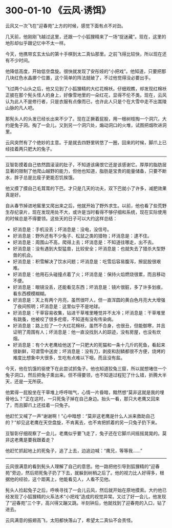 # 300-01-10 《云风·诱饵》

云风又一次飞在“迎春苑”上方的时候，感觉下面有点不对劲。

几天前，他刚刚飞越过这里，还跟一个小狐狸精来了一场“捉迷藏”。现在，这里的地形却似乎跟记忆中不太一样。

今天，他携带玄玄太仙的第十手棋到太二真仙那里。之前飞得比较快，所以现在还有不少时间。

他降低高度，开始低空盘旋。很快就发现了安彤娅的“小把戏”。他知道，只要把那几块红色水晶挪个位置，这个简单的阵法就破了，不过他觉得没必要出手。

飞过两个山头之后，他又见到了小狐狸精的大红花棉袄。仔细观瞧，却发现红棉袄正披在那个髡头怪人的身上，好像雪地里的一朵红花，显得不伦不类。现在，云风认为此人不是修行者，只是衣服有点像而已，也许此人只是个在大雪中走不出嵩陵山脉的凡人吧。

那髡头人的头发已经长出来不少了。现在正撅着屁股，用一根树枝掏一个洞穴，大约是兔子洞。掏了一会儿，又到另一个洞穴处，煽动洞口的火堆，试图把烟吹进洞里。

云风突然有了个绝妙的主意。于是就去四野里转悠了一圈，回来的时候，脚爪上已经挂着两只肥大的兔子。

***

豆智彰摸着自己依然圆滚滚的肚子，不知道该痛恨它还是该感谢它。厚厚的脂肪层显著的限制了他爬山越野的能力，但他也知道，脂肪是宝贵的能量储备，只要不断水，胖子总是比瘦子更能忍饥挨饿。

他又摸了摸自己毛茸茸的下巴。才只是几天的功夫，双下巴就小了许多，减肥效果真是好。

自从春节掉进地窖里又爬出来之后，他就开始了野外求生。以前，他也看了些荒野生存纪录片，现在发现用处不大，或许是当时看得不够仔细和系统，现在实际使用的时候总是不得要领。这些天的日子可以大约这样总结：

* 好消息是：手机没丢；坏消息是：没电，没信号。
* 好消息是：野外还有不少兔子、松鼠之类的猎物；坏消息是：逮不住。
* 好消息是：周围山不高，爬得上去；坏消息是：不知道往哪走，出不去。
* 好消息是：没有遇到大型猛兽，比较安全；坏消息是：也就失去了猎杀大型野兽的机会。
* 好消息是：积雪解决了饮水问题；坏消息是：吃雪后容易腹泻，擦屁股很艰难。 
* 好消息是：他用石头碰撞点着了火；坏消息是：保持火焰燃烧很累，而且移动不便。
* 好消息是：眼镜没丢，还能看见东西；坏消息是：镜片很脏，多了许多划痕，看东西模模糊糊。
* 好消息是：天上有两个月亮，虽然很吓人，但一直浑圆的黄白色月亮大大增强了夜间照明；坏消息是：这里似乎不是地球。
* 好消息是：干草容易收集，钻进干草堆里睡觉并不太冷；坏消息是：干草堆里有跳蚤，他被咬了很多疙瘩，不知道有没有传染病。 
* 好消息是：路上捡了一个大红花棉袄，虽然不合身，也很丑，但能御寒，并且证明了周围有人；坏消息是：他一直没找到人的踪迹，没有房屋，也没有炊烟。
* 好消息是：有个大老鹰给他送了一只肥大的死猫和一条十几斤的死鱼，看起来很新鲜，可谓雪中送炭；坏消息是：没有刀，剥皮和刮鳞都很不方便，烧烤的难度比想象中大很多，生吃有点难以下咽，而且没有盐。

今天，他在饥饿的驱使下在此尝试抓兔子。他也知道狡兔三窟，所以就想堵住一个兔子洞口，然后把兔子熏出来。但不得要领，也不知道过程犯了什么错，折腾大半天，还是一无所获。

他累得一屁股坐在干草堆上呼呼喘气，心情一片昏暗，黯然想“莫非这就是我的埋骨地么？”正在这时，一只死兔子掉在自己身边。抬头一看，那只大老鹰又回来了，而且脚爪上还挂着一只兔子。

他赶忙又喊了一声“谢谢啊！”心中暗想：“莫非这老鹰是什么人派来救助自己的？”却见这老鹰在天空盘旋，不肯离去，也不肯把抓着的另一只兔子扔下来。

豆智彰仔细观察了一会儿，老鹰似乎要飞走了，兔子还在它脚爪间摇摇晃晃的。莫非这老鹰是要我跟着走？

他赶忙抓起地上的死兔子，追了上去，边追边喊：“鹰兄，等等我……”

***

云风很满意的看到髡头人理解了自己的意思。他一路把他引导到狐狸精的“迎春苑”旁边，然后把死兔子扔了下去，就躲到树梢之后了。他的视力比人好得多，根据他的经验，这个距离上，他能看见人，人看不见他。

髡头人捡起兔子之后，呼唤寻找了一会儿云风，然后就开始在原地摸索。大约他已经发现了小狐狸精的火系法术“小把戏”造成的视觉异常。又过了好一会儿，他发现了“迎春苑”三个字，高兴得又蹦又跳。半刻钟后，他就找到了迎春苑的入口，钻了进去。

云风满意的振翅高飞，太阳都快落山了，希望太二真仙不会责怪。